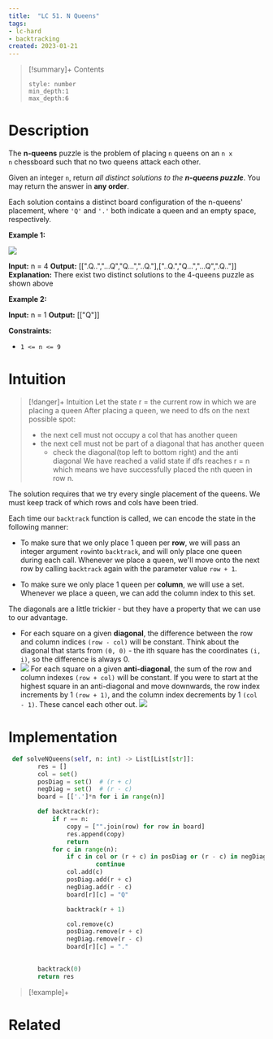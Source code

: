 ```yaml
---
title:  "LC 51. N Queens"
tags:
- lc-hard
- backtracking
created: 2023-01-21
---
```


>[!summary]+ Contents
>```toc
>style: number
>min_depth:1
>max_depth:6
>```

# Description
The **n-queens** puzzle is the problem of placing `n` queens on an `n x n` chessboard such that no two queens attack each other.

Given an integer `n`, return _all distinct solutions to the **n-queens puzzle**_. You may return the answer in **any order**.

Each solution contains a distinct board configuration of the n-queens' placement, where `'Q'` and `'.'` both indicate a queen and an empty space, respectively.

**Example 1:**

![](https://assets.leetcode.com/uploads/2020/11/13/queens.jpg)

**Input:** n = 4
**Output:** [[".Q..","...Q","Q...","..Q."],["..Q.","Q...","...Q",".Q.."]]
**Explanation:** There exist two distinct solutions to the 4-queens puzzle as shown above

**Example 2:**

**Input:** n = 1
**Output:** [["Q"]]

**Constraints:**

-   `1 <= n <= 9`

# Intuition

>[!danger]+ Intuition
>Let the state r = the current row in which we are placing a queen
>After placing a queen, we need to dfs on the next possible spot:
>	- the next cell must not occupy a col that has another queen
>	- the next cell must not be part of a diagonal that has another queen
>		- check the diagonal(top left to bottom right) and the anti diagonal
>We have reached a valid state if dfs reaches r = n which means we have successfully placed the nth queen in row n.

The solution requires that we try every single placement of the queens.
We must keep track of which rows and cols have been tried.

Each time our `backtrack` function is called, we can encode the state in the following manner:

-   To make sure that we only place 1 queen per **row**, we will pass an integer argument `row`into `backtrack`, and will only place one queen during each call. Whenever we place a queen, we'll move onto the next row by calling `backtrack` again with the parameter value `row + 1`.
    
-   To make sure we only place 1 queen per **column**, we will use a set. Whenever we place a queen, we can add the column index to this set.

The diagonals are a little trickier - but they have a property that we can use to our advantage.

-   For each square on a given **diagonal**, the difference between the row and column indices `(row - col)` will be constant. Think about the diagonal that starts from `(0, 0)` - the ith square has the coordinates `(i, i)`, so the difference is always 0.
- ![](https://leetcode.com/problems/n-queens/solutions/1198087/Figures/51/diagonals.png)
For each square on a given **anti-diagonal**, the sum of the row and column indexes `(row + col)` will be constant. If you were to start at the highest square in an anti-diagonal and move downwards, the row index increments by 1 `(row + 1)`, and the column index decrements by 1 `(col - 1)`. These cancel each other out.
![](https://leetcode.com/problems/n-queens/solutions/1198087/Figures/51/antidiagonals.png)
# Implementation
```python
 def solveNQueens(self, n: int) -> List[List[str]]:
        res = []
        col = set()
        posDiag = set()  # (r + c)
        negDiag = set()  # (r - c)
        board = [['.']*n for i in range(n)]

        def backtrack(r):
            if r == n:
                copy = ["".join(row) for row in board]
                res.append(copy)
                return
            for c in range(n):
                if c in col or (r + c) in posDiag or (r - c) in negDiag:
                        continue
                col.add(c)
                posDiag.add(r + c)
                negDiag.add(r - c)
                board[r][c] = "Q"

                backtrack(r + 1)

                col.remove(c)
                posDiag.remove(r + c)
                negDiag.remove(r - c)
                board[r][c] = "."

            
        backtrack(0)
        return res
```

>[!example]+ 


# Related
